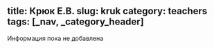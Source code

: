 title: Крюк Е.В.
slug: kruk
category: teachers
tags: [_nav, _category_header]
---

Информация пока не добавлена
